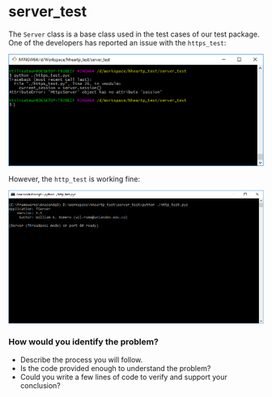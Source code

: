 # server_test

The `Server` class is a base class used in the test cases of our test package. One of the developers has reported an issue with the `https_test`:

![HTTPS_ERROR](2018-server_test-https-ERROR.png)

However, the `http_test` is working fine:

![HTTP_EXEC](2018-server_test-http-EXEC.png)

### How would you identify the problem?

- Describe the process you will follow. 
- Is the code provided enough to understand the problem?
- Could you write a few lines of code to verify and support your conclusion?

